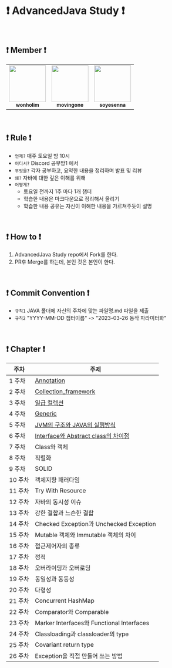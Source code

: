 # ❗️ AdvancedJava Study ❗️

<br/>
  
## ❗️ Member ❗️

<table>
  <tr>
    <td align="center"><a href="https://github.com/wonholim"><img src="https://github.com/wonholim.png" width="100px;" alt=""/><br /><sub><b>wonholim</b></sub></a><br /></td>
    <td align="center"><a href="https://github.com/movingone"><img src="https://github.com/movingone.png" width="100px;" alt=""/><br /><sub><b>movingone</b></sub></a><br /></td>
    <td align="center"><a href="https://github.com/soyesenna"><img src="https://github.com/soyesenna.png" width="100px;" alt=""/><br /><sub><b>soyesenna</b></sub></a><br /></td>
  </tr>
</table>

<br/> 

## ❗️ Rule ❗️
- `언제?` 매주 토요일 밤 10시
- `어디서?` Discord 공부방1 에서
- `무엇을?` 각자 공부하고, 요약한 내용을 정리하며 발표 및 리뷰
- `왜?` 자바에 대한 깊은 이해를 위해   
- `어떻게?` 
  - 토요일 전까지 1주 마다 1개 챕터
  - 학습한 내용은 마크다운으로 정리해서 올리기
  - 학습한 내용 공유는 자신이 이해한 내용을 가르쳐주듯이 설명
  
<br/>

## ❗️ How to ❗️

1. AdvancedJava Study repo에서 Fork를 한다.
2. PR후 Merge를 하는데, 본인 것은 본인이 한다.

<br/>

## ❗️ Commit Convention ❗️
- `규칙1` JAVA 폴더에 자신의 주차에 맞는 파일명.md 파일을 제출
- `규칙2` "YYYY-MM-DD 챕터이름" -> "2023-03-26 동작 파라미터화"


<br/>

## ❗️ Chapter ❗️ 

| 주차    | 주제                              |
| ------ | -------------------------------- |
| 1 주차  | [Annotation](https://github.com/JAVA-STUDY-FAST-AND-STEADY/AdvancedJava/blob/main/Java/Annotation.md)                      |
| 2 주차  | [Collection_framework](https://github.com/movingone/AdvancedJava/blob/main/Java/Collection_framework.md)            |
| 3 주차  | [일급 컬렉션](https://github.com/JAVA-STUDY-FAST-AND-STEADY/AdvancedJava/blob/main/Java/First_Class_Colloection.md)                         |
| 4 주차  | [Generic](https://github.com/JAVA-STUDY-FAST-AND-STEADY/AdvancedJava/blob/main/Java/Generic.md)                          |
| 5 주차  | [JVM의 구조와 JAVA의 실행방식](https://github.com/JAVA-STUDY-FAST-AND-STEADY/AdvancedJava/blob/main/Java/JVM_JAVA.md)          |
| 6 주차  | [Interface와 Abstract class의 차이점](https://github.com/JAVA-STUDY-FAST-AND-STEADY/AdvancedJava/blob/main/Java/Interface%EC%99%80%20Abstract%20class%EC%9D%98%20%EC%B0%A8%EC%9D%B4%EC%A0%90.md)                 |
| 7 주차  | Class와 객체                       |
| 8 주차  | 직렬화                     |
| 9 주차  | SOLID               |
| 10 주차 | 객체지향 패러다임           |
| 11 주차 | Try With Resource           |
| 12 주차 | 자바의 동시성 이슈                |
| 13 주차 | 강한 결합과 느슨한 결합                        |
| 14 주차 | Checked Exception과 Unchecked Exception                     |
| 15 주차 | Mutable 객체와 Immutable 객체의 차이 |
| 16 주차 | 접근제어자의 종류 |
| 17 주차 | 정적                    |
| 18 주차 | 오버라이딩과 오버로딩                |
| 19 주차 | 동일성과 동등성                  |
| 20 주차 | 다형성     |
| 21 주차 | Concurrent HashMap            |
| 22 주차 | Comparator와 Comparable        |
| 23 주차 | Marker Interfaces와 Functional Interfaces |
| 24 주차 | Classloading과 classloader의 type |
| 25 주차 | Covariant return type |
| 26 주차 | Exception을 직접 만들어 쓰는 방법 |

<br/>   


